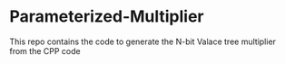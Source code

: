 # Parameterized-Multiplier
This repo contains the code to generate the N-bit Valace tree multiplier from the CPP code
